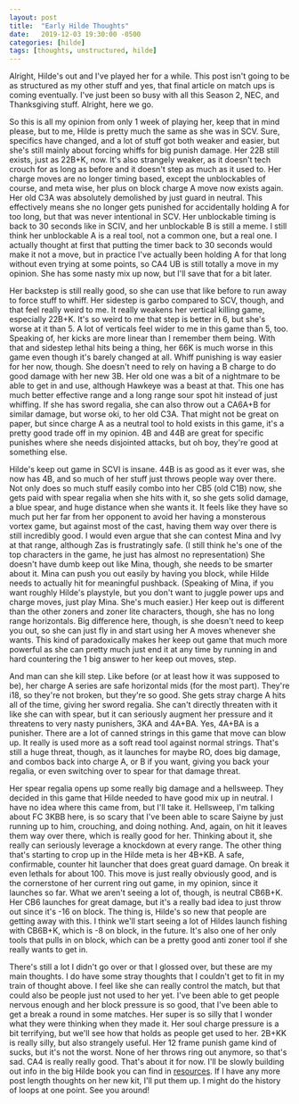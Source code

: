 ```yaml
---
layout: post
title:  "Early Hilde Thoughts"
date:   2019-12-03 19:30:00 -0500
categories: [hilde]
tags: [thoughts, unstructured, hilde]
---
```


Alright, Hilde's out and I've played her for a while. This post isn't going to be as structured as my other stuff and yes, that final article on match ups is coming eventually. I've just been so busy with all this Season 2, NEC, and Thanksgiving stuff. Alright, here we go.

So this is all my opinion from only 1 week of playing her, keep that in mind please, but to me, Hilde is pretty much the same as she was in SCV. Sure, specifics have changed, and a lot of stuff got both weaker and easier, but she's still mainly about forcing whiffs for big punish damage. Her 22B still exists, just as 22B+K, now. It's also strangely weaker, as it doesn't tech crouch for as long as before and it doesn't step as much as it used to. Her charge moves are no longer timing based, except the unblockables of course, and meta wise, her plus on block charge A move now exists again. Her old C3A was absolutely demolished by just guard in neutral. This effectively means she no longer gets punished for accidentally holding A for too long, but that was never intentional in SCV. Her unblockable timing is back to 30 seconds like in SCIV, and her unblockable B is still a meme. I still think her unblockable A is a real tool, not a common one, but a real one. I actually thought at first that putting the timer back to 30 seconds would make it not a move, but in practice I've actually been holding A for that long without even trying at some points, so CA4 UB is still totally a move in my opinion. She has some nasty mix up now, but I'll save that for a bit later.

Her backstep is still really good, so she can use that like before to run away to force stuff to whiff. Her sidestep is garbo compared to SCV, though, and that feel really weird to me. It really weakens her vertical killing game, especially 22B+K. It's so weird to me that step is better in 6, but she's worse at it than 5. A lot of verticals feel wider to me in this game than 5, too. Speaking of, her kicks are more linear than I remember them being. With that and sidestep lethal hits being a thing, her 66K is much worse in this game even though it's barely changed at all. Whiff punishing is way easier for her now, though. She doesn't need to rely on having a B charge to do good damage with her new 3B. Her old one was a bit of a nightmare to be able to get in and use, although Hawkeye was a beast at that. This one has much better effective range and a long range sour spot hit instead of just whiffing. If she has sword regalia, she can also throw out a CA6A+B for similar damage, but worse oki, to her old C3A. That might not be great on paper, but since charge A as a neutral tool to hold exists in this game, it's a pretty good trade off in my opinion. 4B and 44B are great for specific punishes where she needs disjointed attacks, but oh boy, they're good at something else.

Hilde's keep out game in SCVI is insane. 44B is as good as it ever was, she now has 4B, and so much of her stuff just throws people way over there. Not only does so much stuff easily combo into her CB5 (old C1B) now, she gets paid with spear regalia when she hits with it, so she gets solid damage, a blue spear, and huge distance when she wants it. It feels like they have so much put her far from her opponent to avoid her having a monsterous vortex game, but against most of the cast, having them way over there is still incredibly good. I would even argue that she can contest Mina and Ivy at that range, although Zas is frustratingly safe. (I still think he's one of the top characters in the game, he just has almost no representation) She doesn't have dumb keep out like Mina, though, she needs to be smarter about it. Mina can push you out easily by having you block, while Hilde needs to actually hit for meaningful pushback. (Speaking of Mina, if you want roughly Hilde's playstyle, but you don't want to juggle power ups and charge moves, just play Mina. She's much easier.) Her keep out is different than the other zoners and zoner lite characters, though, she has no long range horizontals. Big difference here, though, is she doesn't need to keep you out, so she can just fly in and start using her A moves whenever she wants. This kind of paradoxically makes her keep out game that much more powerful as she can pretty much just end it at any time by running in and hard countering the 1 big answer to her keep out moves, step.

And man can she kill step. Like before (or at least how it was supposed to be), her charge A series are safe horizontal mids (for the most part). They're i18, so they're not broken, but they're so good. She gets stray charge A hits all of the time, giving her sword regalia. She can't directly threaten with it like she can with spear, but it can seriously augment her pressure and it threatens to very nasty punishers, 3KA and 4A+BA. Yes, 4A+BA is a punisher. There are a lot of canned strings in this game that move can blow up. It really is used more as a soft read tool against normal strings. That's still a huge threat, though, as it launches for maybe RO, does big damage, and combos back into charge A, or B if you want, giving you back your regalia, or even switching over to spear for that damage threat.

Her spear regalia opens up some really big damage and a hellsweep. They decided in this game that Hilde needed to have good mix up in neutral. I have no idea where this came from, but I'll take it. Hellsweep, I'm talking about FC 3KBB here, is so scary that I've been able to scare Saiyne by just running up to him, crouching, and doing nothing. And, again, on hit it leaves them way over there, which is really good for her. Thinking about it, she really can seriously leverage a knockdown at every range. The other thing that's starting to crop up in the Hilde meta is her 4B+KB. A safe, confirmable, counter hit launcher that does great guard damage. On break it even lethals for about 100. This move is just really obviously good, and is the cornerstone of her current ring out game, in my opinion, since it launches so far. What we aren't seeing a lot of, though, is neutral CB6B+K. Her CB6 launches for great damage, but it's a really bad idea to just throw out since it's -16 on block. The thing is, Hilde's so new that people are getting away with this. I think we'll start seeing a lot of Hildes launch fishing with CB6B+K, which is -8 on block, in the future. It's also one of her only tools that pulls in on block, which can be a pretty good anti zoner tool if she really wants to get in.

There's still a lot I didn't go over or that I glossed over, but these are my main thoughts. I do have some stray thoughts that I couldn't get to fit in my train of thought above. I feel like she can really control the match, but that could also be people just not used to her yet. I've been able to get people nervous enough and her block pressure is so good, that I've been able to get a break a round in some matches. Her super is so silly that I wonder what they were thinking when they made it. Her soul charge pressure is a bit terrifying, but we'll see how that holds as people get used to her. 2B+KK is really silly, but also strangely useful. Her 12 frame punish game kind of sucks, but it's not the worst. None of her throws ring out anymore, so that's sad. CA4 is really really good. That's about it for now. I'll be slowly building out info in the big Hilde book you can find in [resources][resources-page]. If I have any more post length thoughts on her new kit, I'll put them up. I might do the history of loops at one point. See you around!

[resources-page]: /resources